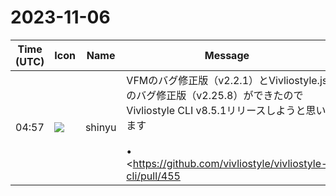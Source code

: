 # 2023-11-06

|Time (UTC)|Icon|Name|Message|
|---|---|---|---|
|04:57|![](https://avatars.slack-edge.com/2018-04-27/354445776386_e258f5ed5ba887b08668_72.jpg)|shinyu|VFMのバグ修正版（v2.2.1）とVivliostyle.jsのバグ修正版（v2.25.8）ができたのでVivliostyle CLI v8.5.1リリースしようと思います<br><br>• <https://github.com/vivliostyle/vivliostyle-cli/pull/455|fix: Update VFM to 2.2.1: Bug Fix><br>• <https://github.com/vivliostyle/vivliostyle-cli/pull/456|fix: Update Vivliostyle.js to 2.25.8: Bug Fix><br><blockquote>#455 fix: Update VFM to 2.2.1: Bug Fix</blockquote><br><blockquote>#456 fix: Update Vivliostyle.js to 2.25.8: Bug Fix</blockquote>|
